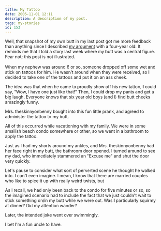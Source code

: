 ```yaml
---
title: My Tattoo
date: 2005-11-01 12:11
description: A description of my post.
tags: my-stories
id: 153
---
```

Well, that snapshot of my own butt in my last post got me more feedback than anything since I described <a href="http://www.theskinnyonbenny.com/blog/archives/00000062.php">my argument</a> with a four-year old.  It reminds me that I told a story last week where my butt was a central figure.  Fear not; this post is not illustrated.
<span class="spanEndPreview">&nbsp;</span><br /><br />When my nephew was around 6 or so, someone dropped off some wet and stick on tattoos for him.  He wasn't around when they were received, so I decided to take one of the tattoos and put it on an ass cheek.  

The idea was that when he came to proudly show off his new tattoo, I could say, "Wow, I have one just like that!"  Then, I could drop my pants and get a big laugh.  Everyone knows that six year old boys (and I) find butt cheeks amazingly funny.

Mrs. theskinnyonbenny bought into this fun little prank, and agreed to administer the tattoo to my butt.  

All of this occurred while vacationing with my family.  We were in some smallish beach condo somewhere or other, so we went in a bathroom to apply the tattoo.

Just as I had my shorts around my ankles, and Mrs. theskinnyonbenny had her face right in my butt, the bathroom door opened.  I turned around to see my dad, who immediately stammered an "Excuse me" and shut the door very quickly.

Let's pause to consider what sort of perverted scene he thought he walked into.  I can't even imagine.  I mean, I know that there are married couples who like to spice it up with really weird twists, but 

As I recall, we had only been back to the condo for five minutes or so, so the imagined scenario had to include the fact that we just couldn't wait to stick something on/in my butt while we were out.  Was I particularly squirmy at dinner?  Did my attention wander?

Later, the intended joke went over swimmingly.

I bet I'm a fun uncle to have.
